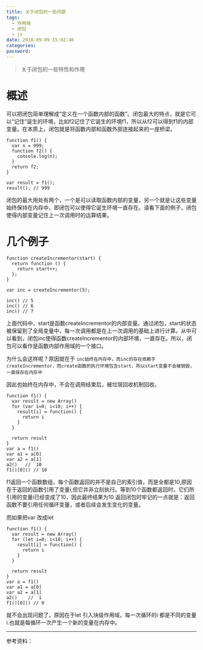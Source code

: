 ```yaml
---
title: 关于闭包的一些问题
tags:
  - 作用域
  - 闭包
  - js
date: 2018-09-09 15:02:46
categories:
password:
---
```

> 关于闭包的一些特性和作用


<!-- more -->

# 概述 #
可以把闭包简单理解成“定义在一个函数内部的函数”。闭包最大的特点，就是它可以“记住”诞生的环境，比如f2记住了它诞生的环境f1，所以从f2可以得到f1的内部变量。在本质上，闭包就是将函数内部和函数外部连接起来的一座桥梁。

	function f1() {
	  var n = 999;
	  function f2() {
	    console.log(n);
	  }
	  return f2;
	}
	
	var result = f1();
	result(); // 999
闭包的最大用处有两个，一个是可以读取函数内部的变量，另一个就是让这些变量始终保持在内存中，即闭包可以使得它诞生环境一直存在。请看下面的例子，闭包使得内部变量记住上一次调用时的运算结果。

# 几个例子 #

	function createIncrementor(start) {
	  return function () {
	    return start++;
	  };
	}
	
	var inc = createIncrementor(5);
	
	inc() // 5
	inc() // 6
	inc() // 7


上面代码中，start是函数createIncrementor的内部变量。通过闭包，start的状态被保留到了全局变量中，每一次调用都是在上一次调用的基础上进行计算。从中可以看到，闭包inc使得函数createIncrementor的内部环境，一直存在。所以，闭包可以看作是函数内部作用域的一个接口。

为什么会这样呢？原因就在于
`inc始终在内存中，而inc的存在依赖于createIncrementor，而create函数的执行环境包含start，所以start变量不会被销毁，一直保存在内存中`

因此也始终在内存中，不会在调用结束后，被垃圾回收机制回收。


	function f1() {
	  var result = new Array()
	  for (var i=0; i<10; i++) {
	    result[i] = function() {
	      return i
	    }
	  }
	
	  return result
	}
	var a = f1()
	var a1 = a[0]
	var a2 = a[1]  
	a2()   //  10
	f1()[0]() // 10

f1返回一个函数数组，每个函数返回的并不是自己的索引值，而是全都是10,原因在于返回的函数引用了变量i,但它并非立刻执行。等到10个函数都返回时，它们所引用的变量i已经变成了10，因此最终结果为10
返回闭包时牢记的一点就是：返回函数不要引用任何循环变量，或者后续会发生变化的变量。

而如果把var 改成let

	function f1() {
	  var result = new Array()
	  for (let i=0; i<10; i++) {
	    result[i] = function() {
	      return i
	    }
	  }
	
	  return result
	}
	var a = f1()
	var a1 = a[0]
	var a2 = a[1] 
	a2()    //  1
	f1()[0]() // 0

就不会出现问题了，原因在于let 引入块级作用域，每一次循环的i 都是不同的变量i.也就是每循环一次产生一个新的变量在内存中。

----------


参考资料：